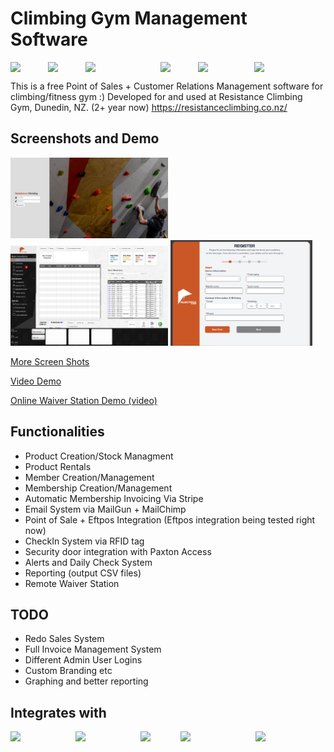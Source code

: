 # Climbing Gym Management Software

<div style="display:flex">
<img src="https://v9.angular.cn/assets/images/logos/angular/angular.svg" style="width:60px">
<img src="https://cdn3.iconfinder.com/data/icons/logos-and-brands-adobe/512/267_Python-512.png" style="width:60px">
<img src="https://deavid.files.wordpress.com/2019/10/connect-a-flask-app-to-a-mysql-database-with-sqlalchemy-and-pymysql.jpg" style="width:120px">
<img src="https://cdn.icon-icons.com/icons2/2415/PNG/512/postgresql_plain_wordmark_logo_icon_146390.png" style="width:60px">
  <img src="https://upload.wikimedia.org/wikipedia/commons/thumb/1/10/CSS3_and_HTML5_logos_and_wordmarks.svg/1187px-CSS3_and_HTML5_logos_and_wordmarks.svg.png" style="width:90px">
<img src="https://upload.wikimedia.org/wikipedia/commons/thumb/9/91/Electron_Software_Framework_Logo.svg/384px-Electron_Software_Framework_Logo.svg.png" style="width:60px">

</div>

This is a free Point of Sales + Customer Relations Management software for climbing/fitness gym :)
Developed for and used at Resistance Climbing Gym, Dunedin, NZ. (2+ year now) https://resistanceclimbing.co.nz/


## Screenshots and Demo


<p>
<img src="./screenshot_1.JPG" style="width:50%">
  <img src="./screenshot_2.JPG" style="width:50%">

<img src="WaiverStationScreenShot.PNG" style="width:45%">
</p>

[More Screen Shots](./ScreenShots.md)


[Video Demo](https://www.youtube.com/watch?v=HsmKcJCs6X0)


[Online Waiver Station Demo (video)](https://www.youtube.com/watch?v=YUYAR0oHv3A)


## Functionalities 
- Product Creation/Stock Managment
- Product Rentals
- Member Creation/Management
- Membership Creation/Management
- Automatic Membership Invoicing Via Stripe
- Email System via MailGun + MailChimp
- Point of Sale + Eftpos Integration (Eftpos integration being tested right now)
- CheckIn System via RFID tag
- Security door integration with Paxton Access
- Alerts and Daily Check System
- Reporting (output CSV files)
- Remote Waiver Station

## TODO
- Redo Sales System
- Full Invoice Management System
- Different Admin User Logins
- Custom Branding etc
- Graphing and better reporting

## Integrates with

<div style="display:flex">
<img src="https://www.paxton-access.com/wp-content/uploads/2018/12/paxton-logo.svg" style="width:130px">
<img src="https://upload.wikimedia.org/wikipedia/commons/b/ba/Stripe_Logo%2C_revised_2016.svg" style="width:130px">
<img src="https://media.trustradius.com/product-logos/6G/RU/KNRMPNZOMQJP-180x180.PNG" style="width:80px">
<img src="https://camo.githubusercontent.com/a074f0beacc94a224c9179d5a453a102375549f458e6872d62e827169776bb7c/68747470733a2f2f7261772e6769746875622e636f6d2f6d61696c67756e2f6d656469612f6d61737465722f4d61696c67756e5f5072696d6172792e706e67" style="width:150px">
  <img src="https://www.logo.wine/a/logo/Verifone/Verifone-Logo.wine.svg" style="width:140px">

</div>
